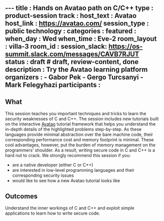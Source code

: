 \---
title        : Hands on Avatao path on C/C++
type         : product-session
track        :
host_text    : Avatao
host_link    : https://avatao.com/
session_type : public
technology   :
categories   :
featured     :
when_day     : Wed
when_time    : Eve-2
room_layout  : villa-3
room_id      :
session_slack:  https://os-summit.slack.com/messages/CAVB7RJUT
status       : draft              # draft, review-content, done
description  : Try the Avatao learning platform
organizers   :
    - Gabor Pek
    - Gergo Turcsanyi
    - Mark Felegyhazi
participants :
---

## What

This session teaches you important techniques and tricks to learn the security weaknesses of C and C++. The session includes new tutorials built on the interactive [Avatao](https://avatao.com) tutorial framework that helps you understand the in-depth details of the highlighted problems step-by-step. As these languages provide minimal abstraction over the bare machine code, their corresponding performance cost and memory footprint is minimal. These cool advantages, however, put the burden of memory management on the programmers’ shoulder. As a result, writing secure code in C and C++ is a hard nut to crack. We strongly recommend this session if you:
* are a native developer (either C or C++)
* are interested in low-level programming languages and their corresponding security issues
* would like to see how a new Avatao tutorial looks like

## Outcomes

Understand the inner workings of C and C++ and exploit simple applications to learn how to write secure code.
